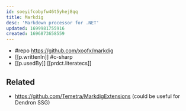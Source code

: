 ```yaml
---
id: soeyifcobyfw46t5yhej8qq
title: Markdig
desc: 'Markdown processor for .NET'
updated: 1699981755916
created: 1696873658559
---
```


- #repo https://github.com/xoofx/markdig
- [[p.writtenIn]] #c-sharp
- [[p.usedBy]] [[prdct.literatecs]]

## Related

- https://github.com/Temetra/MarkdigExtensions (could be useful for Dendron SSG)